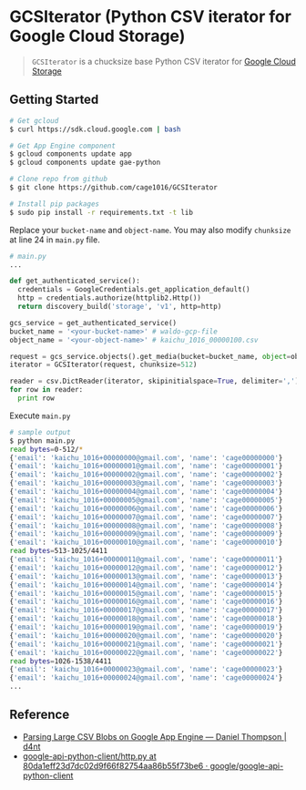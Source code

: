 # GCSIterator (Python CSV iterator for Google Cloud Storage)

> `GCSIterator` is a chucksize base Python CSV iterator for [Google Cloud Storage](https://cloud.google.com/storage/)

## Getting Started

```sh
# Get gcloud
$ curl https://sdk.cloud.google.com | bash

# Get App Engine component
$ gcloud components update app
$ gcloud components update gae-python

# Clone repo from github
$ git clone https://github.com/cage1016/GCSIterator

# Install pip packages
$ sudo pip install -r requirements.txt -t lib
```

Replace your `bucket-name` and `object-name`. You may also modify `chunksize` at line 24 in `main.py` file.

```python
# main.py
...

def get_authenticated_service():
  credentials = GoogleCredentials.get_application_default()
  http = credentials.authorize(httplib2.Http())
  return discovery_build('storage', 'v1', http=http)

gcs_service = get_authenticated_service()
bucket_name = '<your-bucket-name>' # waldo-gcp-file
object_name = '<your-object-name>' # kaichu_1016_00000100.csv

request = gcs_service.objects().get_media(bucket=bucket_name, object=object_name.encode('utf8'))
iterator = GCSIterator(request, chunksize=512)

reader = csv.DictReader(iterator, skipinitialspace=True, delimiter=',')
for row in reader:
  print row
```

Execute `main.py`

```sh
# sample output
$ python main.py
read bytes=0-512/*
{'email': 'kaichu_1016+00000000@gmail.com', 'name': 'cage00000000'}
{'email': 'kaichu_1016+00000001@gmail.com', 'name': 'cage00000001'}
{'email': 'kaichu_1016+00000002@gmail.com', 'name': 'cage00000002'}
{'email': 'kaichu_1016+00000003@gmail.com', 'name': 'cage00000003'}
{'email': 'kaichu_1016+00000004@gmail.com', 'name': 'cage00000004'}
{'email': 'kaichu_1016+00000005@gmail.com', 'name': 'cage00000005'}
{'email': 'kaichu_1016+00000006@gmail.com', 'name': 'cage00000006'}
{'email': 'kaichu_1016+00000007@gmail.com', 'name': 'cage00000007'}
{'email': 'kaichu_1016+00000008@gmail.com', 'name': 'cage00000008'}
{'email': 'kaichu_1016+00000009@gmail.com', 'name': 'cage00000009'}
{'email': 'kaichu_1016+00000010@gmail.com', 'name': 'cage00000010'}
read bytes=513-1025/4411
{'email': 'kaichu_1016+00000011@gmail.com', 'name': 'cage00000011'}
{'email': 'kaichu_1016+00000012@gmail.com', 'name': 'cage00000012'}
{'email': 'kaichu_1016+00000013@gmail.com', 'name': 'cage00000013'}
{'email': 'kaichu_1016+00000014@gmail.com', 'name': 'cage00000014'}
{'email': 'kaichu_1016+00000015@gmail.com', 'name': 'cage00000015'}
{'email': 'kaichu_1016+00000016@gmail.com', 'name': 'cage00000016'}
{'email': 'kaichu_1016+00000017@gmail.com', 'name': 'cage00000017'}
{'email': 'kaichu_1016+00000018@gmail.com', 'name': 'cage00000018'}
{'email': 'kaichu_1016+00000019@gmail.com', 'name': 'cage00000019'}
{'email': 'kaichu_1016+00000020@gmail.com', 'name': 'cage00000020'}
{'email': 'kaichu_1016+00000021@gmail.com', 'name': 'cage00000021'}
{'email': 'kaichu_1016+00000022@gmail.com', 'name': 'cage00000022'}
read bytes=1026-1538/4411
{'email': 'kaichu_1016+00000023@gmail.com', 'name': 'cage00000023'}
{'email': 'kaichu_1016+00000024@gmail.com', 'name': 'cage00000024'}
...
```

## Reference
- [Parsing Large CSV Blobs on Google App Engine — Daniel Thompson | d4nt](http://d4nt.com/parsing-large-csv-blobs-on-google-app-engine/)
- [google-api-python-client/http.py at 80da1eff23d7dc02d9f66f82754aa86b55f73be6 · google/google-api-python-client](https://github.com/google/google-api-python-client/blob/80da1eff23d7dc02d9f66f82754aa86b55f73be6/googleapiclient/http.py#L477)

